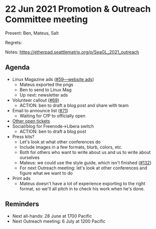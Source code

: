 # 22 Jun 2021 Promotion & Outreach Committee meeting

Present: Ben, Mateus, Salt

Regrets:

Notes: https://etherpad.seattlematrix.org/p/SeaGL_2021_outreach

## Agenda

* Linux Magazine ads ([#59—website ads](https://github.com/SeaGL/organization/issues/59))
    * Mateus exported the pngs
    * Ben to send to Linux Mag
    * Up next: newsletter ads
* Volunteer callout ([#69](https://github.com/SeaGL/organization/issues/69))
    * ACTION: ben to draft a blog post and share with team
* Email to announce list ([#71](https://github.com/SeaGL/organization/issues/71))
    * Waiting for CfP to officially open
* [Other open tickets](https://github.com/SeaGL/organization/issues?q=is%3Aissue+is%3Aopen+label%3AOutreach)
* Social/blog for Freenode->Libera switch
    * ACTION: ben to draft a blog post
* Press kits?
    * Let's look at what other conferences do
    * Include images in a few formats, blurb, colors, etc.
    * Both for others who want to write about us and us to write about ourselves
    * Mateus: we could use the style guide, which isn't finished ([#132](https://github.com/SeaGL/organization/issues/132))
    * For next Outreach meeting: let's look at other conferences and figure what we want to do
* Print ads
    * Mateus doesn't have a lot of experience exporting to the right format, so we'll all pitch in to check his work when he's done.

## Reminders

* Next all-hands: 28 June at 1700 Pacific
* Next Outreach meeting: 6 July at 1200 Pacific

